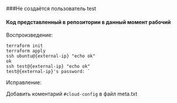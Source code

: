 ###Не создаётся пользователь test

#### Код представленный в репозитории в данный момент рабочий

Воспроизведение:

    terraform init
    terraform apply
    ssh ubuntu@{external-ip} "echo ok"
    ok
    ssh test@{external-ip} "echo ok"
    test@{external-ip}'s password: `

Исправление:

Добавить коментарий `#cloud-config` в файл meta.txt

